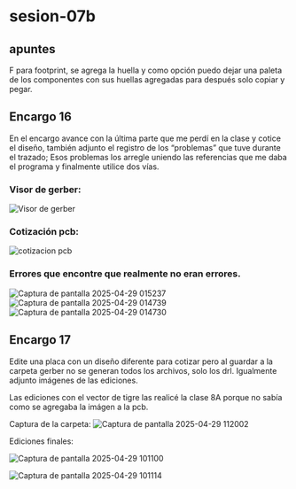 # sesion-07b
## apuntes 

F para footprint, se agrega la huella y como opción puedo dejar una paleta de los componentes con sus huellas agregadas para después solo copiar y pegar.

## Encargo 16 

En el encargo avance con la última parte que me perdí en la clase y cotice el diseño, también adjunto el registro de los “problemas” que tuve durante el trazado; Esos problemas los arregle uniendo las referencias que me daba el programa y finalmente utilice dos vías.
### Visor de gerber:
![Visor de gerber](https://github.com/user-attachments/assets/5af57efc-6d83-4e08-b6c6-d3e66ac33ca6)
### Cotización pcb:
![cotizacion pcb](https://github.com/user-attachments/assets/326261f6-1879-4d75-b7f3-0cdb7896c0ed)

### Errores que encontre que realmente no eran errores. 

![Captura de pantalla 2025-04-29 015237](https://github.com/user-attachments/assets/232fbf1e-877b-4a3c-aff9-da54319de9a4)
![Captura de pantalla 2025-04-29 014739](https://github.com/user-attachments/assets/c4e16b60-96f2-42e8-b6dc-5bf4902c0bf8)
![Captura de pantalla 2025-04-29 014730](https://github.com/user-attachments/assets/0e60ff87-0e8c-48c1-afa1-0557f1b9d7a3)

## Encargo 17

Edite una placa con un diseño diferente para cotizar pero al guardar a la carpeta gerber no se generan todos los archivos, solo los drl.
Igualmente adjunto imágenes de las ediciones.

Las ediciones con el vector de tigre las realicé la clase 8A porque no sabía como se agregaba la imágen a la pcb.

Captura de la carpeta:
![Captura de pantalla 2025-04-29 112002](https://github.com/user-attachments/assets/dfac56cc-66c9-41bf-8e8c-5f7e86e7f095)

Ediciones finales: 

![Captura de pantalla 2025-04-29 101100](https://github.com/user-attachments/assets/aec51c11-876a-4e61-bffb-b3b08683dab7)

![Captura de pantalla 2025-04-29 101114](https://github.com/user-attachments/assets/77735069-e659-44d0-aff3-3333540285ae)




